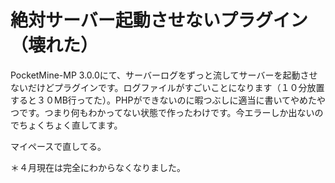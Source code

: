 # 絶対サーバー起動させないプラグイン（壊れた）
PocketMine-MP 3.0.0にて、サーバーログをずっと流してサーバーを起動させないだけどプラグインです。ログファイルがすごいことになります（１０分放置すると３０MB行ってた）。PHPができないのに暇つぶしに適当に書いてやめたやつです。つまり何もわかってない状態で作ったわけです。今エラーしか出ないのでちょくちょく直してます。

マイペースで直してる。

＊４月現在は完全にわからなくなりました。
